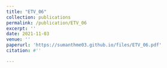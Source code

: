 ```yaml
---
title: "ETV_06"
collection: publications
permalink: /publication/ETV_06
excerpt: ''
date: 2021-11-03
venue: ''
paperurl: 'https://sumanthme03.github.io/files/ETV_06.pdf'
citation: #''

---
```


[Download paper here]: (https://sumanthme03.github.io/files/ETV_06.pdf)






